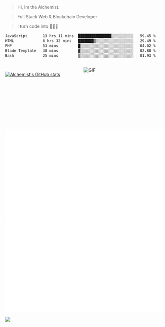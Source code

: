 > Hi, Im the Alchemist.

> Full Stack Web & Blockchain Developer

> I turn code into 💎💎💎

<!--START_SECTION:waka-->
```text
JavaScript       13 hrs 11 mins  ███████████████░░░░░░░░░░   59.45 % 
HTML             6 hrs 32 mins   ███████▒░░░░░░░░░░░░░░░░░   29.49 % 
PHP              53 mins         █░░░░░░░░░░░░░░░░░░░░░░░░   04.02 % 
Blade Template   38 mins         ▓░░░░░░░░░░░░░░░░░░░░░░░░   02.88 % 
Bash             25 mins         ▒░░░░░░░░░░░░░░░░░░░░░░░░   01.93 % 
```
<!--END_SECTION:waka-->


<br />

<img align="right" alt="GIF" src="https://user-images.githubusercontent.com/5355808/139111924-210cc6fa-9fb1-4dac-929d-6324a5836a92.gif" width="250" height="200" />

[![Alchemist's GitHub stats](https://github-readme-stats.vercel.app/api?username=DrMaxis&show_icons=true&theme=outrun&count_private=true)](#)

![](https://raw.githubusercontent.com/DrMaxis/github-stats-transparent/output/generated/overview.svg)
![](https://raw.githubusercontent.com/DrMaxis/github-stats-transparent/output/generated/languages.svg)

 
<a href="https://count.getloli.com/"><img src="https://count.getloli.com/get/@:maxis-the-alchemist?theme=rule34"></a>
<!-- https://count.getloli.com/get/@alchemist?theme=rule34 -->
<br>


